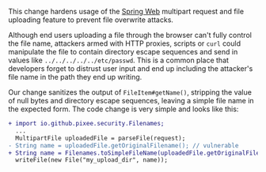This change hardens usage of the [Spring Web](https://github.com/spring-projects/spring-framework) multipart request and file uploading feature to prevent file overwrite attacks.

Although end users uploading a file through the browser can't fully control the file name, attackers armed with HTTP proxies, scripts or `curl` could manipulate the file to contain directory escape sequences and send in values like `../../../../../etc/passwd`. This is a common place that developers forget to distrust user input and end up including the attacker's file name in the path they end up writing.

Our change sanitizes the output of `FileItem#getName()`, stripping the value of null bytes and directory escape sequences, leaving a simple file name in the expected form. The code change is very simple and looks like this:

```diff
+ import io.github.pixee.security.Filenames;
  ...
  MultipartFile uploadedFile = parseFile(request);
- String name = uploadedFile.getOriginalFilename(); // vulnerable
+ String name = Filenames.toSimpleFileName(uploadedFile.getOriginalFilename()); // safe
  writeFile(new File("my_upload_dir", name));
```
